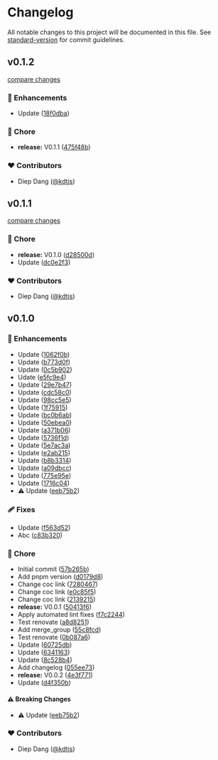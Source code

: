 # Changelog

All notable changes to this project will be documented in this file.
See [standard-version](https://github.com/conventional-changelog/standard-version) for commit guidelines.

## v0.1.2

[compare changes](https://github.com/kdtjs/test-starter-pj/compare/v0.1.1...v0.1.2)

### 🚀 Enhancements

- Update ([18f0dba](https://github.com/kdtjs/test-starter-pj/commit/18f0dba))

### 🏡 Chore

- **release:** V0.1.1 ([475f48b](https://github.com/kdtjs/test-starter-pj/commit/475f48b))

### ❤️ Contributors

- Diep Dang ([@kdtjs](http://github.com/kdtjs))

## v0.1.1

[compare changes](https://github.com/kdtjs/test-starter-pj/compare/v0.1.0...v0.1.1)

### 🏡 Chore

- **release:** V0.1.0 ([d28500d](https://github.com/kdtjs/test-starter-pj/commit/d28500d))
- Update ([dc0e2f3](https://github.com/kdtjs/test-starter-pj/commit/dc0e2f3))

### ❤️ Contributors

- Diep Dang ([@kdtjs](http://github.com/kdtjs))

## v0.1.0


### 🚀 Enhancements

- Update ([1062f0b](https://github.com/kdtjs/test-starter-pj/commit/1062f0b))
- Update ([b773d0f](https://github.com/kdtjs/test-starter-pj/commit/b773d0f))
- Update ([0c5b902](https://github.com/kdtjs/test-starter-pj/commit/0c5b902))
- Udate ([e5fc9e4](https://github.com/kdtjs/test-starter-pj/commit/e5fc9e4))
- Update ([29e7b47](https://github.com/kdtjs/test-starter-pj/commit/29e7b47))
- Update ([cdc58c0](https://github.com/kdtjs/test-starter-pj/commit/cdc58c0))
- Update ([98cc5e5](https://github.com/kdtjs/test-starter-pj/commit/98cc5e5))
- Update ([1f75915](https://github.com/kdtjs/test-starter-pj/commit/1f75915))
- Update ([bc0b6ab](https://github.com/kdtjs/test-starter-pj/commit/bc0b6ab))
- Update ([50ebea0](https://github.com/kdtjs/test-starter-pj/commit/50ebea0))
- Update ([a371b06](https://github.com/kdtjs/test-starter-pj/commit/a371b06))
- Update ([5736f1d](https://github.com/kdtjs/test-starter-pj/commit/5736f1d))
- Update ([5e7ac3a](https://github.com/kdtjs/test-starter-pj/commit/5e7ac3a))
- Update ([e2ab215](https://github.com/kdtjs/test-starter-pj/commit/e2ab215))
- Update ([b8b3314](https://github.com/kdtjs/test-starter-pj/commit/b8b3314))
- Update ([a09dbcc](https://github.com/kdtjs/test-starter-pj/commit/a09dbcc))
- Update ([775e95e](https://github.com/kdtjs/test-starter-pj/commit/775e95e))
- Update ([1716c04](https://github.com/kdtjs/test-starter-pj/commit/1716c04))
- ⚠️  Update ([eeb75b2](https://github.com/kdtjs/test-starter-pj/commit/eeb75b2))

### 🩹 Fixes

- Update ([f563d52](https://github.com/kdtjs/test-starter-pj/commit/f563d52))
- Abc ([c83b320](https://github.com/kdtjs/test-starter-pj/commit/c83b320))

### 🏡 Chore

- Initial commit ([57b265b](https://github.com/kdtjs/test-starter-pj/commit/57b265b))
- Add pnpm version ([d0179d8](https://github.com/kdtjs/test-starter-pj/commit/d0179d8))
- Change coc link ([7280467](https://github.com/kdtjs/test-starter-pj/commit/7280467))
- Change coc link ([e0c85f5](https://github.com/kdtjs/test-starter-pj/commit/e0c85f5))
- Change coc link ([2139215](https://github.com/kdtjs/test-starter-pj/commit/2139215))
- **release:** V0.0.1 ([50413f6](https://github.com/kdtjs/test-starter-pj/commit/50413f6))
- Apply automated lint fixes ([f7c2244](https://github.com/kdtjs/test-starter-pj/commit/f7c2244))
- Test renovate ([a8d8251](https://github.com/kdtjs/test-starter-pj/commit/a8d8251))
- Add merge_group ([55c8fcd](https://github.com/kdtjs/test-starter-pj/commit/55c8fcd))
- Test renovate ([0b087a6](https://github.com/kdtjs/test-starter-pj/commit/0b087a6))
- Update ([60725db](https://github.com/kdtjs/test-starter-pj/commit/60725db))
- Update ([6341163](https://github.com/kdtjs/test-starter-pj/commit/6341163))
- Update ([8c528b4](https://github.com/kdtjs/test-starter-pj/commit/8c528b4))
- Add changelog ([055ee73](https://github.com/kdtjs/test-starter-pj/commit/055ee73))
- **release:** V0.0.2 ([4e3f771](https://github.com/kdtjs/test-starter-pj/commit/4e3f771))
- Update ([d4f350b](https://github.com/kdtjs/test-starter-pj/commit/d4f350b))

#### ⚠️ Breaking Changes

- ⚠️  Update ([eeb75b2](https://github.com/kdtjs/test-starter-pj/commit/eeb75b2))

### ❤️ Contributors

- Diep Dang ([@kdtjs](http://github.com/kdtjs))

